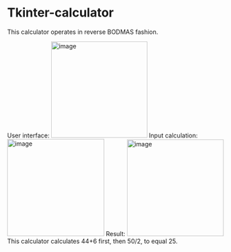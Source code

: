 # Tkinter-calculator

This calculator operates in reverse BODMAS fashion.

User interface:
<img width="223" alt="image" src="https://github.com/ik339/Tkinter-calculator/assets/99621737/a64ae63e-1184-4dfd-b418-bda0dac0ec0b">
Input calculation:
<img width="225" alt="image" src="https://github.com/ik339/Tkinter-calculator/assets/99621737/957365a6-7ee1-4c61-a5b4-b00ba6b7b661">
Result:
<img width="224" alt="image" src="https://github.com/ik339/Tkinter-calculator/assets/99621737/b0bac52c-6e6f-4e93-969b-e891ce34e0de">
This calculator calculates 44+6 first, then 50/2, to equal 25. 
